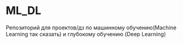 # ML_DL

Репозиторий для проектов/дз по машинному обучению(Machine Learning так сказать) и глубокому обучению (Deep Learning)
